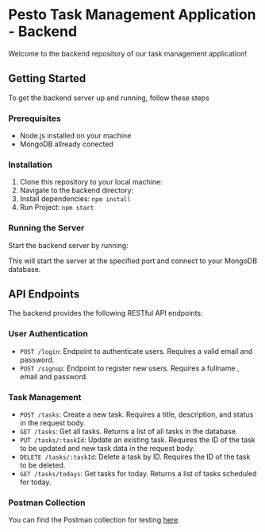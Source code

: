 # Pesto Task Management Application - Backend

Welcome to the backend repository of our task management application! 

## Getting Started

To get the backend server up and running, follow these steps

### Prerequisites

- Node.js installed on your machine
- MongoDB allready conected 

### Installation

1. Clone this repository to your local machine:
2. Navigate to the backend directory:
3. Install dependencies: `npm install`
4. Run Project: `npm start`

### Running the Server

Start the backend server by running:

This will start the server at the specified port and connect to your MongoDB database.

## API Endpoints

The backend provides the following RESTful API endpoints:

### User Authentication

- `POST /login`: Endpoint to authenticate users. Requires a valid email and password.
- `POST /signup`: Endpoint to register new users. Requires a fullname , email and password.

### Task Management

- `POST /tasks`: Create a new task. Requires a title, description, and status in the request body.
- `GET /tasks`: Get all tasks. Returns a list of all tasks in the database.
- `PUT /tasks/:taskId`: Update an existing task. Requires the ID of the task to be updated and new task data in the request body.
- `DELETE /tasks/:taskId`: Delete a task by ID. Requires the ID of the task to be deleted.
- `GET /tasks/todays`: Get tasks for today. Returns a list of tasks scheduled for today.

### Postman Collection

You can find the Postman collection for testing [here](https://drive.google.com/file/d/1W0h3KV_n_EIJTHKTAA7zoRzRMdQHhBW8/view?usp=sharing).






